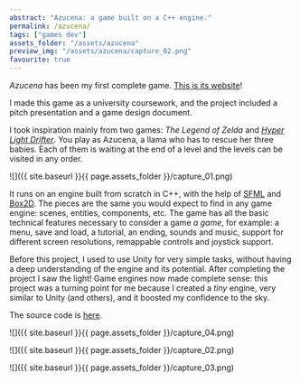 ```yaml
---
abstract: "Azucena: a game built on a C++ engine."
permalink: /azucena/
tags: ["games dev"]
assets_folder: "/assets/azucena"
preview_img: "/assets/azucena/capture_02.png"
favourite: true
---
```


*Azucena* has been my first complete game. [This is its website](https://marcomoroni.github.io/azucena/)!

I made this game as a university coursework, and the project included a pitch presentation and a game design document.

I took inspiration mainly from two games: *The Legend of Zelda* and *[Hyper Light Drifter](http://www.heart-machine.com/)*. You play as Azucena, a llama who has to rescue her three babies. Each of them is waiting at the end of a level and the levels can be visited in any order.

![]({{ site.baseurl }}{{ page.assets_folder }}/capture_01.png)

It runs on an engine built from scratch in C++, with the help of [SFML](https://www.sfml-dev.org/) and [Box2D](https://github.com/erincatto/Box2D). The pieces are the same you would expect to find in any game engine: scenes, entities, components, etc. The game has all the basic technical features necessary to consider a game *a game*, for example: a menu, save and load, a tutorial, an ending, sounds and music, support for different screen resolutions, remappable controls and joystick support.

Before this project, I used to use Unity for very simple tasks, without having a deep understanding of the engine and its potential. After completing the project I saw the light! Game engines now made complete sense: this project was a turning point for me because I created a *tiny* engine, very similar to Unity (and others), and it boosted my confidence to the sky.

The source code is [here](https://github.com/marcomoroni/azucena).

![]({{ site.baseurl }}{{ page.assets_folder }}/capture_04.png)

![]({{ site.baseurl }}{{ page.assets_folder }}/capture_02.png)

![]({{ site.baseurl }}{{ page.assets_folder }}/capture_03.png)
